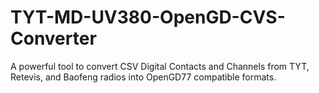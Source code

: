 # TYT-MD-UV380-OpenGD-CVS-Converter
A powerful tool to convert CSV Digital Contacts and Channels from TYT, Retevis, and Baofeng radios into OpenGD77 compatible formats.
